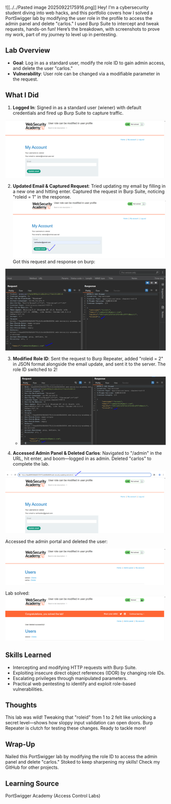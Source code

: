 ![[../../Pasted image 20250922175916.png]]
Hey! I’m a cybersecurity student diving into web hacks, and this portfolio covers how I solved a PortSwigger lab by modifying the user role in the profile to access the admin panel and delete "carlos." I used Burp Suite to intercept and tweak requests, hands-on fun! Here’s the breakdown, with screenshots to prove my work, part of my journey to level up in pentesting.

## Lab Overview

- **Goal**: Log in as a standard user, modify the role ID to gain admin access, and delete the user "carlos."
- **Vulnerability**: User role can be changed via a modifiable parameter in the request.

## What I Did

1. **Logged In**: Signed in as a standard user (wiener) with default credentials and fired up Burp Suite to capture traffic.
    
![](screenshots/Pasted%20image%2020250922190007.png)
        
2. **Updated Email & Captured Request**: Tried updating my email by filling in a new one and hitting enter. Captured the request in Burp Suite, noticing "roleid = 1" in the response.
![](screenshots/Pasted%20image%2020250922190136.png)
Got this request and response on burp:

![](screenshots/Pasted%20image%2020250922191052.png)

3. **Modified Role ID**: Sent the request to Burp Repeater, added "roleid = 2" in JSON format alongside the email update, and sent it to the server. The role ID switched to 2!
    
    - ![](screenshots/Pasted%20image%2020250922191355.png)
        
4. **Accessed Admin Panel & Deleted Carlos**: Navigated to "/admin" in the URL, hit enter, and boom—logged in as admin. Deleted "carlos" to complete the lab.
    
![](screenshots/Pasted%20image%2020250922191533.png)

Accessed the admin portal and deleted the user:

![](screenshots/Pasted%20image%2020250922191639.png)

Lab solved:
![](screenshots/Pasted%20image%2020250922191804.png)

## Skills Learned

- Intercepting and modifying HTTP requests with Burp Suite.
- Exploiting insecure direct object references (IDOR) by changing role IDs.
- Escalating privileges through manipulated parameters.
- Practical web pentesting to identify and exploit role-based vulnerabilities.

## Thoughts

This lab was wild! Tweaking that "roleid" from 1 to 2 felt like unlocking a secret level—shows how sloppy input validation can open doors. Burp Repeater is clutch for testing these changes. Ready to tackle more!

## Wrap-Up

Nailed this PortSwigger lab by modifying the role ID to access the admin panel and delete "carlos." Stoked to keep sharpening my skills! Check my GitHub for other projects.

## Learning Source

PortSwigger Academy (Access Control Labs)
